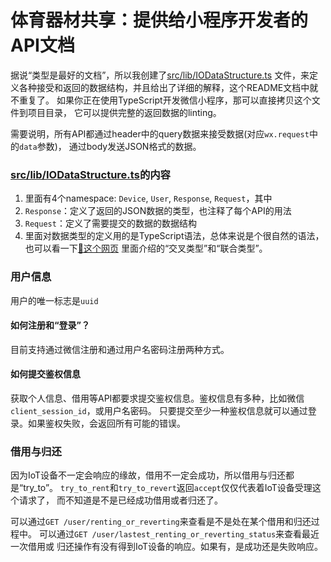 # 体育器材共享：提供给小程序开发者的API文档

据说“类型是最好的文档”，所以我创建了[src/lib/IODataStructure.ts](src/lib/IODataStructure.ts)
文件，来定义各种接受和返回的数据结构，并且给出了详细的解释，这个README文档中就不重复了。
如果你正在使用TypeScript开发微信小程序，那可以直接拷贝这个文件到项目目录，
它可以提供完整的返回数据的linting。

需要说明，所有API都通过header中的query数据来接受数据(对应`wx.request`中的`data`参数)，
通过body发送JSON格式的数据。

### [src/lib/IODataStructure.ts](src/lib/IODataStructure.ts)的内容
1. 里面有4个namespace: `Device`, `User`, `Response`, `Request`，其中
  1. `Response`：定义了返回的JSON数据的类型，也注释了每个API的用法
  2. `Request`：定义了需要提交的数据的数据结构
2. 里面对数据类型的定义用的是TypeScript语法，总体来说是个很自然的语法，
  也可以看一下[🔗这个网页](https://www.tslang.cn/docs/handbook/advanced-types.html)
  里面介绍的“交叉类型”和“联合类型”。

### 用户信息
用户的唯一标志是`uuid`
#### 如何注册和“登录”？
目前支持通过微信注册和通过用户名密码注册两种方式。

#### 如何提交鉴权信息
获取个人信息、借用等API都要求提交鉴权信息。鉴权信息有多种，比如微信`client_session_id`，或用户名密码。
只要提交至少一种鉴权信息就可以通过登录。如果鉴权失败，会返回所有可能的错误。

### 借用与归还
因为IoT设备不一定会响应的缘故，借用不一定会成功，所以借用与归还都是“try_to”。
`try_to_rent`和`try_to_revert`返回`accept`仅仅代表着IoT设备受理这个请求了，
而不知道是不是已经成功借用或者归还了。

可以通过`GET /user/renting_or_reverting`来查看是不是处在某个借用和归还过程中。
可以通过`GET /user/lastest_renting_or_reverting_status`来查看最近一次借用或
归还操作有没有得到IoT设备的响应。如果有，是成功还是失败响应。
